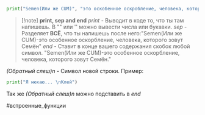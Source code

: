 ```Python
print("Semen(Или же CUM)", "это оскобенное оскробление, человека, которого зовут Семён", sep="-", end=".")
```

>[!note]  **print, sep and end**
>*print* - Выводит в коде то, что ты там напишешь. В "" или '' можно вывести числа или букавки.
>*sep* - Разделяет **ВСЁ**, что ты напишешь после него:"Semen(Или же CUM)-это особенное оскорбление, человека, которого зовут Семён"
>*end* - Ставит в конце вашего содержания скобок любой символ. "Semen(Или же CUM)-это особенное оскорбление, человека, которого зовут Семён."

*(Обратный слеш)n* - Символ новой строки. Пример:
```Python
print("Я нюхаю... \nКлей")
```
Так же *(Обратный слеш)n* можно подставить в *end*



#встроенные_функции